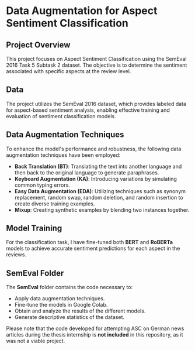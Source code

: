 # Data Augmentation for Aspect Sentiment Classification

## Project Overview
This project focuses on Aspect Sentiment Classification using the SemEval 2016 Task 5 Subtask 2 dataset. The objective is to determine the sentiment associated with specific aspects at the review level.

## Data
The project utilizes the SemEval 2016 dataset, which provides labeled data for aspect-based sentiment analysis, enabling effective training and evaluation of sentiment classification models.

## Data Augmentation Techniques
To enhance the model's performance and robustness, the following data augmentation techniques have been employed:

- **Back Translation (BT)**: Translating the text into another language and then back to the original language to generate paraphrases.
- **Keyboard Augmentation (KA)**: Introducing variations by simulating common typing errors.
- **Easy Data Augmentation (EDA)**: Utilizing techniques such as synonym replacement, random swap, random deletion, and random insertion to create diverse training examples.
- **Mixup**: Creating synthetic examples by blending two instances together.

## Model Training
For the classification task, I have fine-tuned both **BERT** and **RoBERTa** models to achieve accurate sentiment predictions for each aspect in the reviews.

## SemEval Folder
The **SemEval** folder contains the code necessary to:
- Apply data augmentation techniques.
- Fine-tune the models in Google Colab.
- Obtain and analyze the results of the different models.
- Generate descriptive statistics of the dataset.


Please note that the code developed for attempting ASC on German news articles during the thesis internship is **not included** in this repository, as it was not a viable project.
